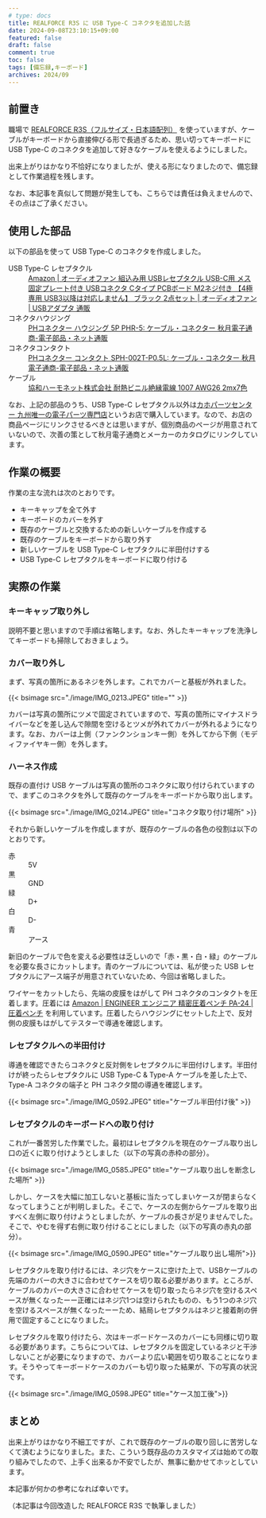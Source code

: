```yaml
---
# type: docs 
title: REALFORCE R3S に USB Type-C コネクタを追加した話
date: 2024-09-08T23:10:15+09:00
featured: false
draft: false
comment: true
toc: false
tags: [備忘録,キーボード]
archives: 2024/09
---
```


## 前置き

職場で [REALFORCE R3S（フルサイズ・日本語配列）](https://www.realforce.co.jp/products/series_master_r3s.html) を使っていますが、ケーブルがキーボードから直接伸びる形で長過ぎるため、思い切ってキーボードに USB Type-C のコネクタを追加して好きなケーブルを使えるようにしました。

出来上がりはかなり不恰好になりましたが、使える形になりましたので、備忘録として作業過程を残します。

なお、本記事を真似して問題が発生しても、こちらでは責任は負えませんので、その点はご了承ください。

## 使用した部品

以下の部品を使って USB Type-C のコネクタを作成しました。

<dl>
  <dt>USB Type-C レセプタクル</dt>
  <dd>
    <a href="https://www.amazon.co.jp/gp/product/B09VS7Z86D/">Amazon | オーディオファン 組込み用 USBレセプタクル USB-C用 メス 固定プレート付き USBコネクタ Cタイプ PCBボード M2ネジ付き 【4極専用 USB3以降は対応しません】 ブラック 2点セット | オーディオファン | USBアダプタ 通販</a>
  </dd>
  <dt>コネクタハウジング</dt>
  <dd>
    <a href="https://akizukidenshi.com/catalog/g/g112798/">PHコネクター ハウジング 5P PHR-5: ケーブル・コネクター 秋月電子通商-電子部品・ネット通販</a>
  </dd>
  <dt>コネクタコンタクト</dt>
  <dd>
    <a href="https://akizukidenshi.com/catalog/g/g112809/">PHコネクター コンタクト SPH-002T-P0.5L: ケーブル・コネクター 秋月電子通商-電子部品・ネット通販</a>
  </dd>
  <dt>ケーブル</dt>
  <dd>
    <a href="https://www.harmonet.co.jp/PDF/KYOWAcatalog-vol03.pdf">協和ハーモネット株式会社 耐熱ビニル絶縁電線 1007 AWG26 2mx7色</a>
  </dd>
</dl>

なお、上記の部品のうち、USB Type-C レセプタクル以外は[カホパーツセンター 九州唯一の電子パーツ専門店](https://www.kahoparts.co.jp/)というお店で購入しています。なので、お店の商品ページにリンクさせるべきとは思いますが、個別商品のページが用意されていないので、次善の策として秋月電子通商とメーカーのカタログにリンクしています。

## 作業の概要

作業の主な流れは次のとおりです。

- キーキャップを全て外す
- キーボードのカバーを外す
- 既存のケーブルと交換するための新しいケーブルを作成する
- 既存のケーブルをキーボードから取り外す
- 新しいケーブルを USB Type-C レセプタクルに半田付けする
- USB Type-C レセプタクルをキーボードに取り付ける

## 実際の作業

### キーキャップ取り外し

説明不要と思いますので手順は省略します。なお、外したキーキャップを洗浄してキーボードも掃除しておきましょう。

### カバー取り外し

まず、写真の箇所にあるネジを外します。これでカバーと基板が外れました。

{{< bsimage src="./image/IMG_0213.JPEG" title="" >}}

カバーは写真の箇所にツメで固定されていますので、写真の箇所にマイナスドライバーなどを差し込んで隙間を空けるとツメが外れてカバーが外れるようになります。なお、カバーは上側（ファンクンションキー側）を外してから下側（モディファイヤキー側）を外します。

### ハーネス作成

既存の直付け USB ケーブルは写真の箇所のコネクタに取り付けられていますので、まずこのコネクタを外して既存のケーブルをキーボードから取り出します。

{{< bsimage src="./image/IMG_0214.JPEG" title="コネクタ取り付け場所" >}}

それから新しいケーブルを作成しますが、既存のケーブルの各色の役割は以下のとおりです。

<dl>
  <dt>赤</dt>
  <dd>5V</dd>
  <dt>黒</dt>
  <dd>GND</dd>
  <dt>緑</dt>
  <dd>D+</dd>
  <dt>白</dt>
  <dd>D-</dd>
  <dt>青</dt>
  <dd>アース</dd>
</dl>

新旧のケーブルで色を変える必要性は乏しいので「赤・黒・白・緑」のケーブルを必要な長さにカットします。青のケーブルについては、私が使った USB レセプタクルにアース端子が用意されていないため、今回は省略しました。

ワイヤーをカットしたら、先端の皮膜をはがして PH コネクタのコンタクトを圧着します。圧着には [Amazon | ENGINEER エンジニア 精密圧着ペンチ PA-24 | 圧着ペンチ](https://www.amazon.co.jp/dp/B0BG5755B8/?th=1) を利用しています。圧着したらハウジングにセットした上で、反対側の皮膜もはがしてテスターで導通を確認します。

### レセプタクルへの半田付け

導通を確認できたらコネクタと反対側をレセプタクルに半田付けします。半田付けが終ったらレセプタクルに USB Type-C & Type-A ケーブルを差した上で、Type-A コネクタの端子と PH コネクタ間の導通を確認します。

{{< bsimage src="./image/IMG_0592.JPEG" title="ケーブル半田付け後" >}}

### レセプタクルのキーボードへの取り付け

これが一番苦労した作業でした。最初はレセプタクルを現在のケーブル取り出し口の近くに取り付けようとしました（以下の写真の赤枠の部分）。

{{< bsimage src="./image/IMG_0585.JPEG" title="ケーブル取り出しを断念した場所" >}}

しかし、ケースを大幅に加工しないと基板に当たってしまいケースが閉まらなくなってしまうことが判明しました。そこで、ケースの左側からケーブルを取り出すべく左側に取り付けようとしましたが、ケーブルの長さが足りませんでした。そこで、やむを得ず右側に取り付けることにしました（以下の写真の赤丸の部分）。

{{< bsimage src="./image/IMG_0590.JPEG" title="ケーブル取り出し場所">}}

レセプタクルを取り付けるには、ネジ穴をケースに空けた上で、USBケーブルの先端のカバーの大きさに合わせてケースを切り取る必要があります。ところが、ケーブルのカバーの大きさに合わせてケースを切り取ったらネジ穴を空けるスペースが無くなったーー正確にはネジ穴1つは空けられたものの、もう1つのネジ穴を空けるスペースが無くなったーーため、結局レセプタクルはネジと接着剤の併用で固定することになりました。

レセプタクルを取り付けたら、次はキーボードケースのカバーにも同様に切り取る必要があります。こちらについては、レセプタクルを固定しているネジと干渉しないことが必要になりますので、カバーより広い範囲を切り取ることになります。そうやってキーボードケースのカバーも切り取った結果が、下の写真の状況です。

{{< bsimage src="./image/IMG_0598.JPEG" title="ケース加工後">}}

## まとめ

出来上がりはかなり不細工ですが、これで既存のケーブルの取り回しに苦労しなくて済むようになりました。また、こういう既存品のカスタマイズは始めての取り組みでしたので、上手く出来るか不安でしたが、無事に動かせてホッとしています。 

本記事が何かの参考になれば幸いです。

（本記事は今回改造した REALFORCE R3S で執筆しました）

